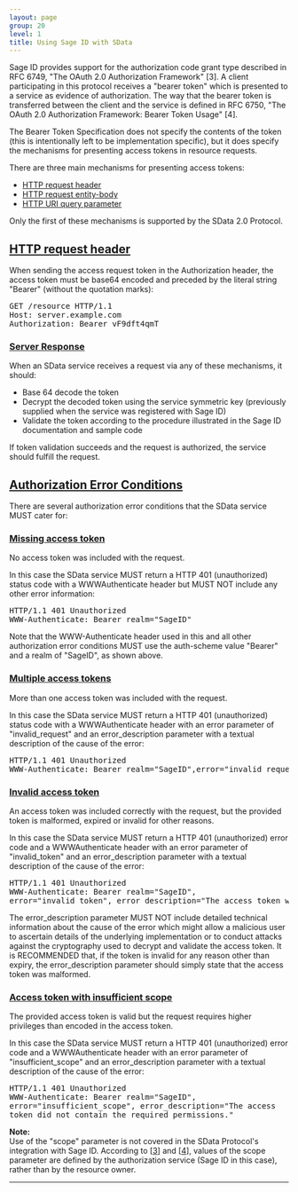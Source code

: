 ```yaml
---
layout: page
group: 20
level: 1
title: Using Sage ID with SData
---
```


Sage ID provides support for the authorization code grant type described in RFC 6749, "The OAuth 2.0 Authorization Framework" [3]. A client participating in this protocol receives a "bearer token" which is 
presented to a service as evidence of authorization. The way that the bearer token is transferred 
between the client and the service is defined in RFC 6750, "The OAuth 2.0 Authorization Framework: 
Bearer Token Usage" [4].

The Bearer Token Specification does not specify the contents of the token (this is intentionally left to be 
implementation specific), but it does specify the mechanisms for presenting access tokens in resource 
requests.

There are three main mechanisms for presenting access tokens:

*  [HTTP request header](#request-header)
*  [HTTP request entity-body](#error-conditions)
*  [HTTP URI query parameter](../../core/0211/ "2.11 Query Parameters")

Only the first of these mechanisms is supported by the SData 2.0 Protocol.

## <a name="request-header" href="#request-header">HTTP request header</a>

When sending the access request token in the Authorization header, the access token must be base64 
encoded and preceded by the literal string "Bearer" (without the quotation marks):

<pre>
GET /resource HTTP/1.1
Host: server.example.com
Authorization: Bearer vF9dft4qmT
</pre>

### <a name="server-response" href="#server-response">Server Response</a>

When an SData service receives a request via any of these mechanisms, it should:

*  Base 64 decode the token
*  Decrypt the decoded token using the service symmetric key (previously supplied when the service was registered with Sage ID)
*  Validate the token according to the procedure illustrated in the Sage ID documentation and sample code

If token validation succeeds and the request is authorized, the service should fulfill the request.

## <a name="error-conditions" href="#error-conditions">Authorization Error Conditions</a>

There are several authorization error conditions that the SData service MUST cater for:

### <a name="missing-access-token" href="#missing-access-token">Missing access token</a>

No access token was included with the request. 

In this case the SData service MUST return a HTTP 401 (unauthorized) status code with a WWWAuthenticate header but MUST NOT include any other error information: 
<pre>
HTTP/1.1 401 Unauthorized
WWW-Authenticate: Bearer realm="SageID"
</pre>

Note that the WWW-Authenticate header used in this and all other authorization error conditions MUST use the auth-scheme value "Bearer" and a realm of "SageID", as shown above.

### <a name="multiple-access-tokens" href="#multiple-access-tokens">Multiple access tokens</a>

More than one access token was included with the request.

In this case the SData service MUST return a HTTP 401 (unauthorized) status code with a WWWAuthenticate header with an error parameter of "invalid_request" and an error_description parameter 
with a textual description of the cause of the error:

<pre>
HTTP/1.1 401 Unauthorized 
WWW-Authenticate: Bearer realm="SageID",error="invalid_request", error_description="Multiple access tokens were supplied."
</pre>

### <a name="invalid-access-token" href="#invalid-access-token">Invalid access token</a>

An access token was included correctly with the request, but the provided token is malformed, expired 
or invalid for other reasons.

In this case the SData service MUST return a HTTP 401 (unauthorized) error code and a WWWAuthenticate header with an error parameter of "invalid_token" and an error_description parameter with a textual description of the cause of the error:

<pre>
HTTP/1.1 401 Unauthorized   
WWW-Authenticate: Bearer realm="SageID",   
error="invalid_token", error_description="The access token was expired."
</pre>

The error_description parameter MUST NOT include detailed technical information about the cause of 
the error which might allow a malicious user to ascertain details of the underlying implementation or to 
conduct attacks against the cryptography used to decrypt and validate the access token. It is 
RECOMMENDED that, if the token is invalid for any reason other than expiry, the error_description 
parameter should simply state that the access token was malformed.

### <a name="access-token-insufficient-scope" href="#access-token-insufficient-scope">Access token with insufficient scope</a>

The provided access token is valid but the request requires higher privileges than encoded in the access 
token. 

In this case the SData service MUST return a HTTP 401 (unauthorized) error code and a WWWAuthenticate header with an error parameter of "insufficient_scope" and an error_description 
parameter with a textual description of the cause of the error:

<pre>
HTTP/1.1 401 Unauthorized   
WWW-Authenticate: Bearer realm="SageID",   
error="insufficient_scope", error_description="The access   
token did not contain the required permissions."
</pre>

**Note:**   
Use of the "scope" parameter is not covered in the SData Protocol's integration with Sage ID. According 
to [[3](../06-0300/#3)] and [[4](../06-0300/#4)], values of the scope parameter are defined by the authorization service (Sage ID in this 
case), rather than by the resource owner.

***